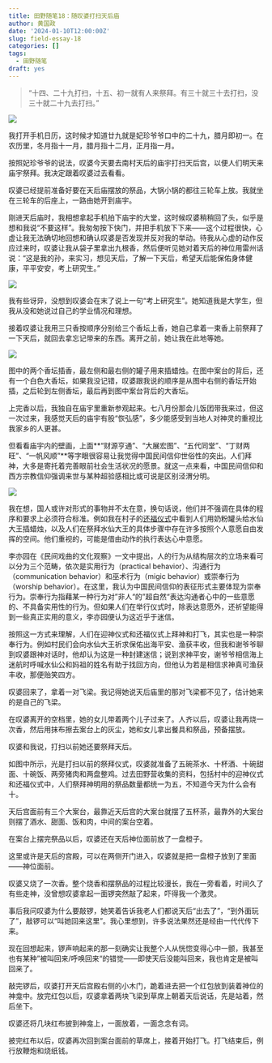 ```yaml
---
title: 田野随笔18：随叹婆打扫天后庙
author: 黄国政
date: '2024-01-10T12:00:00Z'
slug: field-essay-18
categories: []
tags:
  - 田野随笔
draft: yes
---
```


> “十四、二十九打扫，十五、初一就有人来祭拜。有三十就三十去打扫，没三十就二十九去打扫。”

![](/images/posts/2024/01/01-10-time.jpeg)

我打开手机日历，这时候才知道廿九就是妃珍爷爷口中的二十九，腊月即初一。在农历里，冬月指十一月，腊月指十二月，正月指一月。

按照妃珍爷爷的说法，叹婆今天要去南村天后的庙宇打扫天后宫，以便人们明天来庙宇祭拜。我决定跟着叹婆过去看看。

叹婆已经提前准备好要在天后庙摆放的祭品，大锅小锅的都往三轮车上放。我就坐在三轮车的后座上，一路由她开到庙宇。

刚进天后庙时，我相想拿起手机拍下庙宇的大堂，这时候叹婆稍稍回了头，似乎是想和我说“不要这样”。我匆匆按下快门，并把手机放下下来——这个过程很快，心虚让我无法确切地回想和确认叹婆是否发现并反对我的举动。待我从心虚的动作反应过来时，叹婆让我从袋子里拿出九根香，然后便听见她对着天后的神位用雷州话说：“这是我的孙，来实习，想见天后，了解一下天后，希望天后能保佑身体健康，平平安安，考上研究生。”

![](/images/posts/2024/01/01-10-tanpo.jpg)

我有些讶异，没想到叹婆会在末了说上一句“考上研究生”。她知道我是大学生，但我从没和她说过自己的学业情况和理想。

接着叹婆让我用三只香按顺序分别给三个香坛上香，她自己拿着一束香上前祭拜了一下天后，就回去拿忘记带来的东西。离开之前，她让我在此地等她。

![](/images/posts/2024/01/01-10-antai.jpg)

图中的两个香坛插香，最左侧和最右侧的罐子用来插蜡烛。在图中案台的背后，还有一个白色大香坛，如果我没记错，叹婆跟我说的顺序是从图中右侧的香坛开始插，之后轮到左侧香坛，最后再到图中案台背后的大香坛。

上完香以后，我独自在庙宇里重新参观起来。七八月份那会儿饭团带我来过，但这一次过来，我感觉天后的庙宇有股“恢弘感”，多少能感受到当地人对神灵的重视比我家乡的人更甚。

但看看庙宇内的壁画，上面**“财源亨通”、“大展宏图”、“五代同堂”、“丁财两旺”、“一帆风顺”**等字眼很容易让我觉得中国民间信仰世俗性的突出。人们拜神，大多是寄托着完善眼前社会生活状况的愿景。就这一点来看，中国民间信仰和西方宗教信仰强调来世与某种超验感相比或可说是区别泾渭分明。

![](/images/posts/2024/01/01-10-bihua.jpg)

我在想，国人或许对形式的事物并不太在意，换句话说，他们并不强调在具体的程序和要求上必须符合标准。例如我在村子的[还福仪式](https://guozheng.rbind.io/posts/2024/01/field-essay-15/)中看到人们用奶粉罐头给水仙大王插蜡烛，以及人们在祭拜水仙大王的具体步骤中存在许多按照个人意愿自由发挥的空间。他们重视的，可能是借由动作的执行表达心中意愿。

李亦园在《民间戏曲的文化观察》一文中提出，人的行为从结构层次的立场来看可以分为三个范畴，依次是实用行为（practical behavior）、沟通行为（communication behavior）和巫术行为（migic behavior）或崇奉行为（worship behavior）。在这里，我认为中国民间信仰的表征形式主要体现为崇奉行为。崇奉行为指藉某一种行为对”非人“的”超自然“表达沟通者心中的一些意愿的、不具备实用性的行为。但如果人们在举行仪式时，除表达意愿外，还祈望能得到一些真正实用的意义，李亦园便认为这近乎于迷信。

按照这一方式来理解，人们在迎神仪式和还福仪式上拜神和打飞，其实也是一种崇奉行为。例如村民们会向水仙大王祈求保佑出海平安、渔获丰收，但我和谢爷爷聊到叹婆跟神对话时，他却认为这是一种封建迷信；说到求神平安，谢爷爷相信海上迷航时呼喊水仙公和妈祖的姓名有助于找回方向，但他认为若是相信求神真可渔获丰收，那便贻笑四方。

叹婆回来了，拿着一对飞梁。我记得她说天后庙里的那对飞梁都不见了，估计她来的是自己的飞梁。

在叹婆离开的空档里，她的女儿带着两个儿子过来了。人齐以后，叹婆让我再烧一次香，然后用抹布擦去案台上的灰尘，她和女儿拿出餐具和祭品，预备摆放。

叹婆和我说，打扫以前她还要祭拜天后。

如图中所示，光是打扫以前的祭拜仪式，叹婆就准备了五碗茶水、十杯酒、十碗甜面、十碗饭、两旁猪肉和两盘整鸡。过去田野营收集的资料，包括村中的迎神仪式和还福仪式中，人们祭拜神明用的祭品数量都统一为五，不知道今天为什么会有十。

天后宫面前有三个大案台，最靠近天后宫的大案台就摆了五杯茶，最靠外的大案台则摆了酒水、甜面、饭和肉，中间的案台空着。

在案台上摆完祭品以后，叹婆还在天后神位面前放了一盘橙子。

这里或许是天后的宫殿，可以在两侧开门进入，叹婆就是把一盘橙子放到了里面——神位面前。

叹婆又烧了一次香。整个烧香和摆祭品的过程比较漫长，我在一旁看着，时间久了有些走神，没曾想叹婆拿起一面锣突然敲了起来，吓得我一个激灵。

事后我问叹婆为什么要敲锣，她笑着告诉我老人们都说天后“出去了”，“到外面玩了”，敲锣可以“叫她回来这里”。我心里想到，许多说法果然还是经由一代代传下来。

现在回想起来，锣声响起来的那一刻确实让我整个人从恍惚变得心中一颤，我甚至也有某种”被叫回来/呼唤回来“的错觉——即使天后没能叫回来，我也肯定是被叫回来了。

敲完锣后，叹婆打开天后宫殿右侧的小木门，跪着进去把一个红包放到装着神位的神龛中。放完红包以后，叹婆拿着两块飞梁到草席上朝着天后说话，先是站着，然后坐下。

叹婆还将几块红布披到神龛上，一面放着，一面念念有词。

披完红布以后，叹婆再次回到案台面前的草席上，接着开始打飞。打飞结束后，例行放鞭炮和烧纸钱。